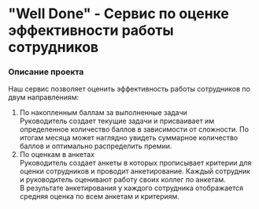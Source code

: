 # "Well Done" - Сервис по оценке эффективности работы сотрудников

### Описание проекта

Наш сервис позволяет оценить эффективность работы сотрудников по двум направлениям:

1. По накопленным баллам за выполненные задачи  
   Руководитель создает текущие задачи и присваивает им определенное количество баллов в зависимости от сложности. По итогам месяца может наглядно увидеть суммарное количество баллов и оптимально распределить премии.
2. По оценкам в анкетах  
   Руководитель создает анкеты в которых прописывает критерии для оценки сотрудников и проводит анкетирование. Каждый сотрудник и руководитель оценивают работу своих коллег по анкетам.  
   В результате анкетирования у каждого сотрудника отображается средняя оценка по всем анкетам и критериям.
